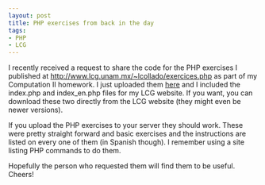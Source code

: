 ```yaml
---
layout: post
title: PHP exercises from back in the day
tags:
- PHP
- LCG
---
```

<p>I recently received a request to share the code for the PHP exercises I published at <a href="http://www.lcg.unam.mx/~lcollado/exercices.php"><a href="http://www.lcg.unam.mx/~lcollado/exercices.php">http://www.lcg.unam.mx/~lcollado/exercices.php</a></a> as part of my Computation II homework. I just uploaded them <a href="http://www.biostat.jhsph.edu/~lcollado/lcg/lcg_php_lcollado.zip">here</a> and I included the index.php and index_en.php files for my LCG website. If you want, you can download these two directly from the LCG website (they might even be newer versions).</p>
<p>If you upload the PHP exercises to your server they should work. These were pretty straight forward and basic exercises and the instructions are listed on every one of them (in Spanish though). I remember using a site listing PHP commands to do them.</p>
<p>Hopefully the person who requested them will find them to be useful. Cheers!</p>
